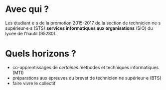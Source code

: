 # Avec qui ?

Les étudiant⋅e⋅s de la promotion 2015-2017 de la section de technicien⋅ne⋅s supérieur⋅e⋅s (STS) **services informatiques aux organisations** (SIO) du lycée de l'hautil (95280).

# Quels horizons ?

* co-apprentissages de *certaines* méthodes et techniques informatiques (MTI)
* préparations aux épreuves du brevet de technicien⋅ne supérieur⋅e (BTS)
* faire vivre le collectif
